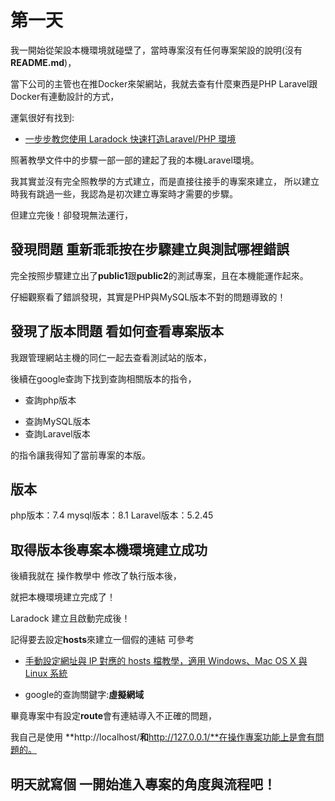 # 第一天
我一開始從架設本機環境就碰壁了，當時專案沒有任何專案架設的說明(沒有**README.md**)，

當下公司的主管也在推Docker來架網站，我就去查有什麼東西是PHP Laravel跟Docker有連動設計的方式，

運氣很好有找到:

- [一步步教您使用 Laradock 快速打造Laravel/PHP 環境](https://blog.twjoin.com/%E4%B8%80%E6%AD%A5%E6%AD%A5%E6%95%99%E6%82%A8%E4%BD%BF%E7%94%A8laradock-%E5%BF%AB%E9%80%9F%E6%89%93%E9%80%A0laravel-php%E7%92%B0%E5%A2%83-15f046d64c34)

照著教學文件中的步驟一部一部的建起了我的本機Laravel環境。

我其實並沒有完全照教學的方式建立，而是直接往接手的專案來建立，
所以建立時我有跳過一些，我認為是初次建立專案時才需要的步驟。

但建立完後！卻發現無法運行，

## 發現問題 重新乖乖按在步驟建立與測試哪裡錯誤
完全按照步驟建立出了**public1**跟**public2**的測試專案，且在本機能運作起來。

仔細觀察看了錯誤發現，其實是PHP與MySQL版本不對的問題導致的！

## 發現了版本問題 看如何查看專案版本
我跟管理網站主機的同仁一起去查看測試站的版本，

後續在google查詢下找到查詢相關版本的指令，
- 查詢php版本
+ 查詢MySQL版本
+ 查詢Laravel版本

的指令讓我得知了當前專案的本版。
## 版本
php版本：7.4
mysql版本：8.1
Laravel版本：5.2.45

## 取得版本後專案本機環境建立成功
後續我就在 操作教學中 修改了執行版本後，

就把本機環境建立完成了！

Laradock 建立且啟動完成後！

記得要去設定**hosts**來建立一個假的連結
可參考
- [手動設定網址與 IP 對應的 hosts 檔教學，適用 Windows、Mac OS X 與 Linux 系統](https://blog.gtwang.org/windows/windows-linux-hosts-file-configuration/)
+ google的查詢關鍵字:**虛擬網域**

畢竟專案中有設定**route**會有連結導入不正確的問題，

我自己是使用 **http://localhost/**和**http://127.0.0.1/**在操作專案功能上是會有問題的。

## 明天就寫個 一開始進入專案的角度與流程吧！
